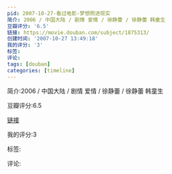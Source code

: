 ```yaml
---
pid: 2007-10-27-看过电影-梦想照进现实
简介: 2006 / 中国大陆 / 剧情 爱情 / 徐静蕾 / 徐静蕾 韩童生
豆瓣评分: '6.5'
链接: https://movie.douban.com/subject/1875313/
创建时间: '2007-10-27 13:49:18'
我的评分: '3'
标签:
评论:
tags: [douban]
categories: [timeline]
---
```

简介:2006 / 中国大陆 / 剧情 爱情 / 徐静蕾 / 徐静蕾 韩童生

豆瓣评分:6.5

[链接](https://movie.douban.com/subject/1875313/)

我的评分:3

标签:

评论:


